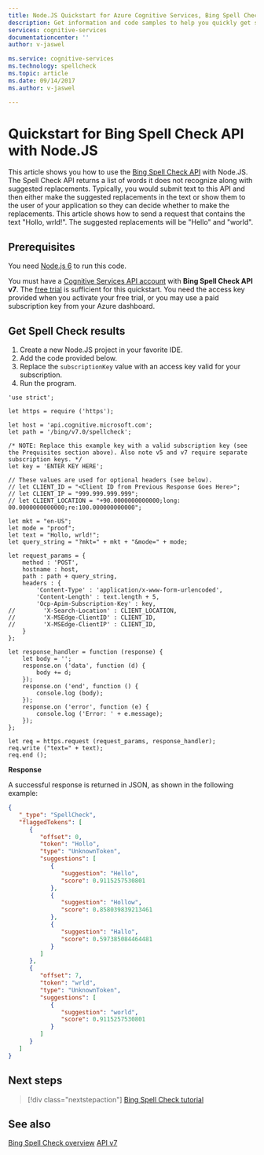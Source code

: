 ```yaml
---
title: Node.JS Quickstart for Azure Cognitive Services, Bing Spell Check API | Microsoft Docs
description: Get information and code samples to help you quickly get started using the Bing Spell Check API in Microsoft Cognitive Services on Azure.
services: cognitive-services
documentationcenter: ''
author: v-jaswel

ms.service: cognitive-services
ms.technology: spellcheck
ms.topic: article
ms.date: 09/14/2017
ms.author: v-jaswel

---
```

# Quickstart for Bing Spell Check API with Node.JS 
<a name="HOLTop"></a>

This article shows you how to use the [Bing Spell Check API](https://azure.microsoft.com/en-us/services/cognitive-services/spell-check/) with Node.JS. The Spell Check API returns a list of words it does not recognize along with suggested replacements. Typically, you would submit text to this API and then either make the suggested replacements in the text or show them to the user of your application so they can decide whether to make the replacements. This article shows how to send a request that contains the text "Hollo, wrld!". The suggested replacements will be "Hello" and "world".

## Prerequisites

You need [Node.js 6](https://nodejs.org/en/download/) to run this code.

You must have a [Cognitive Services API account](https://docs.microsoft.com/azure/cognitive-services/cognitive-services-apis-create-account) with **Bing Spell Check API v7**. The [free trial](https://azure.microsoft.com/en-us/try/cognitive-services/#lang) is sufficient for this quickstart. You need the access key provided when you activate your free trial, or you may use a paid subscription key from your Azure dashboard.

## Get Spell Check results

1. Create a new Node.JS project in your favorite IDE.
2. Add the code provided below.
3. Replace the `subscriptionKey` value with an access key valid for your subscription.
4. Run the program.

```nodejs
'use strict';

let https = require ('https');

let host = 'api.cognitive.microsoft.com';
let path = '/bing/v7.0/spellcheck';

/* NOTE: Replace this example key with a valid subscription key (see the Prequisites section above). Also note v5 and v7 require separate subscription keys. */
let key = 'ENTER KEY HERE';

// These values are used for optional headers (see below).
// let CLIENT_ID = "<Client ID from Previous Response Goes Here>";
// let CLIENT_IP = "999.999.999.999";
// let CLIENT_LOCATION = "+90.0000000000000;long: 00.0000000000000;re:100.000000000000";

let mkt = "en-US";
let mode = "proof";
let text = "Hollo, wrld!";
let query_string = "?mkt=" + mkt + "&mode=" + mode;

let request_params = {
    method : 'POST',
    hostname : host,
    path : path + query_string,
    headers : {
		'Content-Type' : 'application/x-www-form-urlencoded',
		'Content-Length' : text.length + 5,
        'Ocp-Apim-Subscription-Key' : key,
//        'X-Search-Location' : CLIENT_LOCATION,
//        'X-MSEdge-ClientID' : CLIENT_ID,
//        'X-MSEdge-ClientIP' : CLIENT_ID,
    }
};

let response_handler = function (response) {
    let body = '';
    response.on ('data', function (d) {
        body += d;
    });
    response.on ('end', function () {
        console.log (body);
    });
    response.on ('error', function (e) {
        console.log ('Error: ' + e.message);
    });
};

let req = https.request (request_params, response_handler);
req.write ("text=" + text);
req.end ();
```

**Response**

A successful response is returned in JSON, as shown in the following example: 

```json
{
   "_type": "SpellCheck",
   "flaggedTokens": [
      {
         "offset": 0,
         "token": "Hollo",
         "type": "UnknownToken",
         "suggestions": [
            {
               "suggestion": "Hello",
               "score": 0.9115257530801
            },
            {
               "suggestion": "Hollow",
               "score": 0.858039839213461
            },
            {
               "suggestion": "Hallo",
               "score": 0.597385084464481
            }
         ]
      },
      {
         "offset": 7,
         "token": "wrld",
         "type": "UnknownToken",
         "suggestions": [
            {
               "suggestion": "world",
               "score": 0.9115257530801
            }
         ]
      }
   ]
}
```

## Next steps

> [!div class="nextstepaction"]
> [Bing Spell Check tutorial](../tutorials/spellcheck.md)

## See also 

[Bing Spell Check overview](../proof-text.md)
[API v7](https://docs.microsoft.com/rest/api/cognitiveservices/bing-spell-check-api-v7-reference)